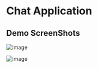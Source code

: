 # Chat Application

## Demo ScreenShots
![image](https://github.com/C0dewithLokesh/chat-app/assets/77185999/9936c366-eacf-4fa3-a144-169d96af1ebf)

![image](https://github.com/C0dewithLokesh/chat-app/assets/77185999/b8eb913b-6555-44c1-b04f-598717486544)
